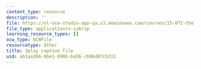 ```yaml
---
content_type: resource
description: ''
file: https://ol-ocw-studio-app-qa.s3.amazonaws.com/courses/15-071-the-analytics-edge-spring-2017/ab1aa3660be1898bba56c69bd87cb311_2rnsbodsJVc.srt
file_type: application/x-subrip
learning_resource_types: []
ocw_type: OCWFile
resourcetype: Other
title: 3play caption file
uid: ab1aa366-0be1-898b-ba56-c69bd87cb311
---
```

